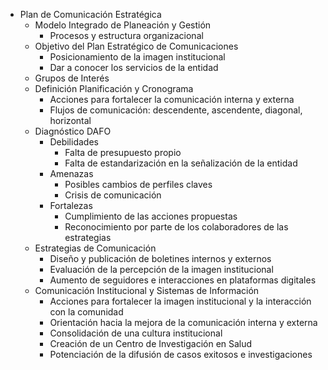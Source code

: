 - Plan de Comunicación Estratégica
  - Modelo Integrado de Planeación y Gestión
    - Procesos y estructura organizacional
  - Objetivo del Plan Estratégico de Comunicaciones
    - Posicionamiento de la imagen institucional
    - Dar a conocer los servicios de la entidad
  - Grupos de Interés
  - Definición Planificación y Cronograma
    - Acciones para fortalecer la comunicación interna y externa
    - Flujos de comunicación: descendente, ascendente, diagonal, horizontal
  - Diagnóstico DAFO
    - Debilidades
      - Falta de presupuesto propio
      - Falta de estandarización en la señalización de la entidad
    - Amenazas
      - Posibles cambios de perfiles claves
      - Crisis de comunicación
    - Fortalezas
      - Cumplimiento de las acciones propuestas
      - Reconocimiento por parte de los colaboradores de las estrategias
  - Estrategias de Comunicación
    - Diseño y publicación de boletines internos y externos
    - Evaluación de la percepción de la imagen institucional
    - Aumento de seguidores e interacciones en plataformas digitales
  - Comunicación Institucional y Sistemas de Información
    - Acciones para fortalecer la imagen institucional y la interacción con la comunidad
    - Orientación hacia la mejora de la comunicación interna y externa
    - Consolidación de una cultura institucional
    - Creación de un Centro de Investigación en Salud
    - Potenciación de la difusión de casos exitosos e investigaciones